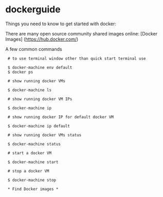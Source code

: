 # dockerguide
Things you need to know to get started with docker:

There are many open source community shared images online:
[Docker Images] (https://hub.docker.com/)
     

A few common commands

     # to use terminal window other than quick start terminal use
     
     $ docker-machine env default
     $ docker ps
     
     # show running docker VMs
     
     $ docker-machine ls 
     
     # show running docker VM IPs
     
     $ docker-machine ip 
     
     # show running docker IP for default docker VM
     
     $ docker-machine ip default 
     
     # show running docker VMs status
     
     $ docker-machine status 
     
     # start a docker VM
     
     $ docker-machine start
     
     # stop a docker VM
     
     $ docker-machine stop
  
     * Find Docker images *
     
    
